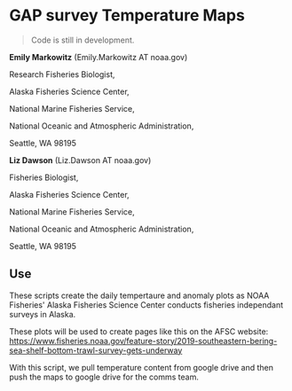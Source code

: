 # GAP survey Temperature Maps

<!-- badges: start -->
<!-- badges: end -->

> Code is still in development. 

**Emily Markowitz** (Emily.Markowitz AT noaa.gov)

Research Fisheries Biologist, 

Alaska Fisheries Science Center, 

National Marine Fisheries Service, 

National Oceanic and Atmospheric Administration,

Seattle, WA 98195

**Liz Dawson** (Liz.Dawson AT noaa.gov)

Fisheries Biologist, 

Alaska Fisheries Science Center, 

National Marine Fisheries Service, 

National Oceanic and Atmospheric Administration,

Seattle, WA 98195

## Use

These scripts create the daily tempertaure and anomaly plots as NOAA Fisheries' Alaska Fisheries Science Center conducts fisheries independant surveys in Alaska. 

These plots will be used to create pages like this on the AFSC website: https://www.fisheries.noaa.gov/feature-story/2019-southeastern-bering-sea-shelf-bottom-trawl-survey-gets-underway

With this script, we pull temperature content from google drive and then push the maps to google drive for the comms team. 
